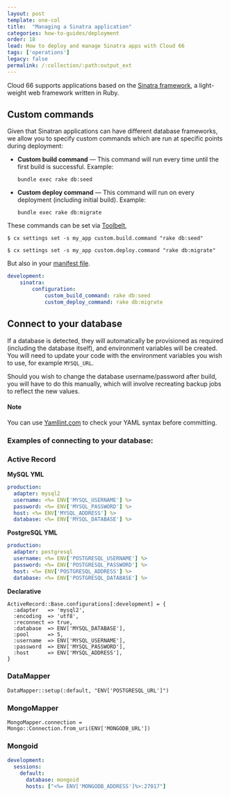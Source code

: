 ```yaml
---
layout: post
template: one-col
title:  "Managing a Sinatra application"
categories: how-to-guides/deployment
order: 18
lead: How to deploy and manage Sinatra apps with Cloud 66
tags: ['operations']
legacy: false
permalink: /:collection/:path:output_ext
---
```


Cloud 66 supports applications based on the [Sinatra framework](http://www.sinatrarb.com/), a light-weight web framework written in Ruby.

## Custom commands
Given that Sinatran applications can have different database frameworks, we allow you to specify custom commands which are run at specific points during deployment:

<ul class="list">
  <li>
    <p>
      <strong>Custom build command</strong> &mdash; This command will run every time until the first build is successful. Example:
    </p>
    <p>
      <code>bundle exec rake db:seed</code>
    </p>
  </li>
  <li>
    <p>
<strong>Custom deploy command</strong> &mdash; This command will run on every deployment (including initial build). Example:
    </p>
    <p>
      <code>bundle exec rake db:migrate</code>
    </p>
  </li>
</ul>


These commands can be set via [Toolbelt](/rails/references/toolbelt.html#settings-variables),

```shell
$ cx settings set -s my_app custom.build.command "rake db:seed"

$ cx settings set -s my_app custom.deploy.command "rake db:migrate"
```

But also in your [manifest file](/rails/quickstarts/getting-started-with-manifest.html).

```yaml
development:
    sinatra:
        configuration:
            custom_build_command: rake db:seed
            custom_deploy_command: rake db:migrate
```

## Connect to your database
If a database is detected, they will automatically be provisioned as required (including the database itself), and environment variables will be created. You will need to update your code with the environment variables you wish to use, for example `MYSQL_URL`.

Should you wish to change the database username/password after build, you will have to do this manually, which will involve recreating backup jobs to reflect the new values.

#### Note
<div class="notice">
  <p>You can use <a href="http://yamllint.com/" target="_blank">Yamllint.com</a> to check your YAML syntax before committing.</p>
</div>

### Examples of connecting to your database:
### Active Record

**MySQL YML**

```yaml
production:
  adapter: mysql2
  username: <%= ENV['MYSQL_USERNAME'] %>
  password: <%= ENV['MYSQL_PASSWORD'] %>
  host: <%= ENV['MYSQL_ADDRESS'] %>
  database: <%= ENV['MYSQL_DATABASE'] %>
```

**PostgreSQL YML**

```yaml
production:
  adapter: postgresql
  username: <%= ENV['POSTGRESQL_USERNAME'] %>
  password: <%= ENV['POSTGRESQL_PASSWORD'] %>
  host: <%= ENV['POSTGRESQL_ADDRESS'] %>
  database: <%= ENV['POSTGRESQL_DATABASE'] %>
```

**Declarative**

```shell
ActiveRecord::Base.configurations[:development] = {
  :adapter   => 'mysql2',
  :encoding  => 'utf8',
  :reconnect => true,
  :database  => ENV['MYSQL_DATABASE'],
  :pool      => 5,
  :username  => ENV['MYSQL_USERNAME'],
  :password  => ENV['MYSQL_PASSWORD'],
  :host      => ENV['MYSQL_ADDRESS'],
}
```

### DataMapper

```shell
DataMapper::setup(:default, "ENV['POSTGRESQL_URL']")
```

### MongoMapper

```shell
MongoMapper.connection = Mongo::Connection.from_uri(ENV['MONGODB_URL'])
```

### Mongoid

```yaml
development:
  sessions:
    default:
      database: mongoid
      hosts: ["<%= ENV['MONGODB_ADDRESS']%>:27017"]
```

